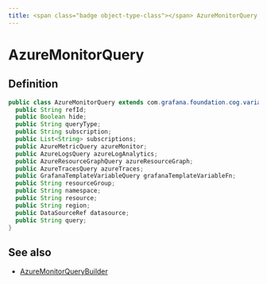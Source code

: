```yaml
---
title: <span class="badge object-type-class"></span> AzureMonitorQuery
---
```

# <span class="badge object-type-class"></span> AzureMonitorQuery

## Definition

```java
public class AzureMonitorQuery extends com.grafana.foundation.cog.variants.Dataquery {
  public String refId;
  public Boolean hide;
  public String queryType;
  public String subscription;
  public List<String> subscriptions;
  public AzureMetricQuery azureMonitor;
  public AzureLogsQuery azureLogAnalytics;
  public AzureResourceGraphQuery azureResourceGraph;
  public AzureTracesQuery azureTraces;
  public GrafanaTemplateVariableQuery grafanaTemplateVariableFn;
  public String resourceGroup;
  public String namespace;
  public String resource;
  public String region;
  public DataSourceRef datasource;
  public String query;
}
```
## See also

 * <span class="badge builder"></span> [AzureMonitorQueryBuilder](./builder-AzureMonitorQueryBuilder.md)
